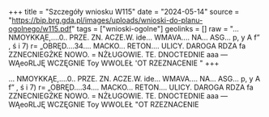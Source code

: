 +++
title = "Szczegóły wniosku W115"
date = "2024-05-14"
source = "https://bip.brg.gda.pl/images/uploads/wnioski-do-planu-ogolnego/w115.pdf"
tags = ["wnioski-ogolne"]
geolinks = []
raw = "... NMOYKKĄE,....0.. PRZE. ZN. ACZE.W. ide... WMAVA.... NA... ASG... p, y A f” , ś i 7) r= „OBRĘD....34.... MACKO... RETON.... ULICY. DAROGA RDZA fa ZZNECNIEGŻKE NOWO. = NŻŁUGOWIE. TE. DNOCTEDNIE aaa —WĄeoRLJĘ WCZĘGNIE Toy WWOLEŁ 'OT RZEZNACENIE  "
+++

... NMOYKKĄE,....0.. PRZE. ZN. ACZE.W. ide... WMAVA.... NA... ASG...
p, y A f” , ś i 7) r=
„OBRĘD....34.... MACKO... RETON.... ULICY. DAROGA RDZA fa
ZZNECNIEGŻKE NOWO. = NŻŁUGOWIE. TE. DNOCTEDNIE aaa
—WĄeoRLJĘ WCZĘGNIE Toy WWOLEŁ "OT RZEZNACENIE
 


